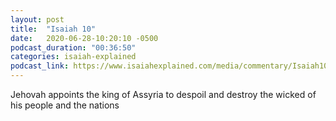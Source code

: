 ```yaml
---
layout: post
title:  "Isaiah 10"
date:   2020-06-28-10:20:10 -0500
podcast_duration: "00:36:50"
categories: isaiah-explained
podcast_link: https://www.isaiahexplained.com/media/commentary/Isaiah10.mp3
---
```

Jehovah appoints the king of Assyria to despoil and destroy the wicked of his people and the nations
